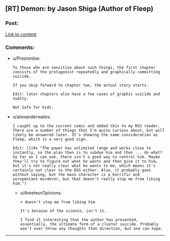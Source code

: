 ## [RT] Demon: by Jason Shiga (Author of Fleep)

### Post:

[Link to content](http://www.shigabooks.com/index.php?page=001)

### Comments:

- u/Prezombie:
  ```
  To those who are sensitive about such things, the first chapter consists of the protagonist repeatedly and graphically committing suicide.

  If you skip forward to chapter two, the actual story starts.

  Edit: later chapters also have a few cases of graphic suicide and nudity.

  Not Safe for kids.
  ```

- u/alexanderwales:
  ```
  I caught up to the current comic and added this to my RSS reader. There are a number of things that I'm quite curious about, but will likely be answered later. It's showing the same consideration as Fleep, which is a very good sign.

  Edit: [](#s "The power has unlimited range and works close to instantly, so the plan then is to subdue him and then ... do what? So far as I can see, there isn't a good way to control him. Maybe they'll try to figure out what he wants and then give it to him, but it's not really clear what he wants to me, which means it's certainly not clear to the OSS either. Also, it probably goes without saying, but the main character is a horrific and unrepentant murderer, but that doesn't really stop me from liking him.")
  ```

  - u/AmeteurOpinions:
    ```
    > doesn't stop me from liking him

    It's because of the science, isn't it.

    I find it interesting that the author has presented, essentially, the ultimate form of a cluster suicide. Probably won't ever throw any thoughts that direction, but one can hope.
    ```

---

